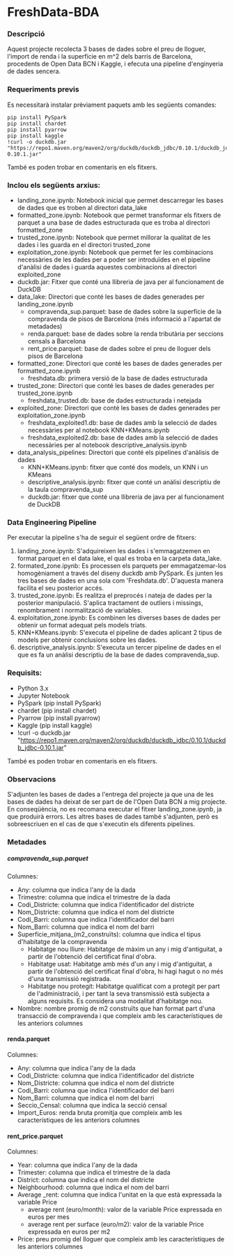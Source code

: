 # FreshData-BDA

### Descripció
Aquest projecte recolecta 3 bases de dades sobre el preu de lloguer, l'import de renda i la superfície en m^2 dels barris de Barcelona, procedents de Open Data BCN i Kaggle, i efecuta una pipeline d'enginyeria de dades sencera. 

### Requeriments previs
Es necessitarà instalar prèviament paquets amb les següents comandes:
```
pip install PySpark
pip install chardet
pip install pyarrow
pip install kaggle
!curl -o duckdb.jar "https://repo1.maven.org/maven2/org/duckdb/duckdb_jdbc/0.10.1/duckdb_jdbc-0.10.1.jar"
```
També es poden trobar en comentaris en els fitxers.

### Inclou els següents arxius:
* landing_zone.ipynb: Notebook inicial que permet descarregar les bases de dades que es troben al directori data_lake
* formatted_zone.ipynb: Notebook que permet transformar els fitxers de parquet a una base de dades estructurada que es troba al directori formatted_zone
* trusted_zone.ipynb: Notebook que permet millorar la qualitat de les dades i les guarda en el directori trusted_zone
* exploitation_zone.ipynb: Notebook que permet fer les combinacions necessàries de les dades per a poder ser introduïdes en el pipeline d'anàlisi de dades i guarda aquestes combinacions al directori exploited_zone
* duckdb.jar: Fitxer que conté una llibreria de java per al funcionament de DuckDB
* data_lake: Directori que conté les bases de dades generades per landing_zone.ipynb
  * compravenda_sup.parquet: base de dades sobre la superfície de la compravenda de pisos de Barcelona (més informació a l'apartat de metadades)
  * renda.parquet: base de dades sobre la renda tributària per seccions censals a Barcelona
  * rent_price.parquet: base de dades sobre el preu de lloguer dels pisos de Barcelona
* formatted_zone: Directori que conté les bases de dades generades per formatted_zone.ipynb
  * freshdata.db: primera versió de la base de dades estructurada
* trusted_zone: Directori que conté les bases de dades generades per trusted_zone.ipynb
  * freshdata_trusted.db: base de dades estructurada i netejada
* exploited_zone: Directori que conté les bases de dades generades per exploitation_zone.ipynb
  * freshdata_exploited1.db: base de dades amb la selecció de dades necessàries per al notebook KNN+KMeans.ipynb
  * freshdata_exploited2.db: base de dades amb la selecció de dades necessàries per al notebook descriptive_analysis.ipynb
* data_analysis_pipelines: Directori que conté els pipelines d'anàlisis de dades
  * KNN+KMeans.ipynb: fitxer que conté dos models, un KNN i un KMeans
  * descriptive_analysis.ipynb: fitxer que conté un anàlisi descriptiu de la taula compravenda_sup
  * duckdb.jar: fitxer que conté una llibreria de java per al funcionament de DuckDB

### Data Engineering Pipeline
Per executar la pipeline s'ha de seguir el següent ordre de fitxers:
1. landing_zone.ipynb: S'adquireixen les dades i s'emmagatzemen en format parquet en el data lake, el qual es troba en la carpeta data_lake.
2. formated_zone.ipynb: Es processen els parquets per emmagatzemar-los homogèniament a través del diseny duckdb amb PySpark. Es junten les tres bases de dades en una sola com 'Freshdata.db'. D'aquesta manera facilita el seu posterior accés.
3. trusted_zone.ipynb: Es realitza el preprocés i nateja de dades per la posterior manipulació. S'aplica tractament de outliers i missings, renombrament i normalització de variables. 
4. exploitation_zone.ipynb: Es combinen les diverses bases de dades per obtenir un format adequat pels models triats.
5. KNN+KMeans.ipynb: S'executa el pipeline de dades aplicant 2 tipus de models per obtenir conclusions sobre les dades.
6. descriptive_analysis.ipynb: S'executa un tercer pipeline de dades en el que es fa un anàlisi descriptiu de la base de dades compravenda_sup.

### Requisits:
- Python 3.x
- Jupyter Notebook
- PySpark (pip install PySpark)
- chardet (pip install chardet)
- Pyarrow (pip install pyarrow)
- Kaggle (pip install kaggle)
- !curl -o duckdb.jar "https://repo1.maven.org/maven2/org/duckdb/duckdb_jdbc/0.10.1/duckdb_jdbc-0.10.1.jar"

També es poden trobar en comentaris en els fitxers.

### Observacions
S'adjunten les bases de dades a l'entrega del projecte ja que una de les bases de dades ha deixat de ser part de de l'Open Data BCN a mig projecte. En conseqüència, no es recomana executar el fitxer landing_zone.ipynb, ja que produirà errors. Les altres bases de dades també s'adjunten, però es sobreescriuen en el cas de que s'executin els diferents pipelines.

### Metadades
##### compravenda_sup.parquet
Columnes:
* Any: columna que indica l'any de la dada
* Trimestre: columna que indica el trimestre de la dada
* Codi_Districte: columna que indica l'identificador del districte
* Nom_Districte: columna que indica el nom del districte
* Codi_Barri: columna que indica l'identificador del barri
* Nom_Barri: columna que indica el nom del barri
* Superfície_mitjana_(m2_construïts): columna que indica el tipus d'habitatge de la compravenda
  * Habitatge nou lliure: Habitatge de màxim un any i mig d'antiguitat, a partir de l'obtenció del certificat final d'obra.
  * Habitatge usat: Habitatge amb més d'un any i mig d'antiguitat, a partir de l'obtenció del certificat final d'obra, hi hagi hagut o no més d'una transmissió registrada.
  * Habitatge nou protegit: Habitatge qualificat com a protegit per part de l'administració, i per tant la seva transmissió està subjecta a alguns requisits. Es considera una modalitat d'habitatge nou.
* Nombre: nombre promig de m2 construïts que han format part d'una transacció de compravenda i que compleix amb les característiques de les anteriors columnes

#### renda.parquet
Columnes: 
* Any: columna que indica l'any de la dada
* Codi_Districte: columna que indica l'identificador del districte
* Nom_Districte: columna que indica el nom del districte
* Codi_Barri: columna que indica l'identificador del barri
* Nom_Barri: columna que indica el nom del barri
* Seccio_Censal: columna que indica la secció censal
* Import_Euros: renda bruta promitja que compleix amb les característiques de les anteriors columnes

#### rent_price.parquet
Columnes:
* Year: columna que indica l'any de la dada
* Trimester: columna que indica el trimestre de la dada
* District: columna que indica el nom del districte
* Neighbourhood: columna que indica el nom del barri
* Average _rent: columna que indica l'unitat en la que està expressada la variable Price
  * average rent (euro/month): valor de la variable Price expressada en euros per mes
  * average rent per surface (euro/m2): valor de la variable Price expressada en euros per m2
* Price: preu promig del lloguer que compleix amb les característiques de les anteriors columnes
